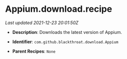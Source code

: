 # Appium.download.recipe

_Last updated 2021-12-23 20:01:50Z_

- **Description**: Downloads the latest version of Appium.

- **Identifier**: `com.github.blackthroat.download.Appium`

- **Parent Recipes**: `None`
